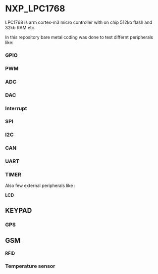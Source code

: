 # NXP_LPC1768

LPC1768 is arm cortex-m3 micro controller with on chip 512kb flash and 32kb RAM etc..

In this repository bare metal coding was done to test differnt peripherals like:

### GPIO
### PWM
### ADC
### DAC
### Interrupt 
### SPI
### I2C
### CAN
### UART
### TIMER

Also few external peripherals like :

**LCD**
## KEYPAD
### GPS
## GSM
#### RFID
### Temperature sensor



